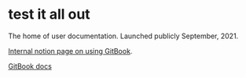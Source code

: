 # test it all out

The home of user documentation. Launched publicly September, 2021.

[Internal notion page on using GitBook](https://www.notion.so/snyk/Writing-in-GitBook-9f464a0fae734f0faa7520a34a057405).

[GitBook docs](https://docs.gitbook.com/)

